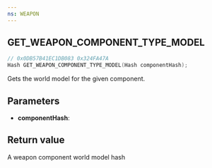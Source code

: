 ```yaml
---
ns: WEAPON
---
```

## GET_WEAPON_COMPONENT_TYPE_MODEL

```c
// 0x0DB57B41EC1DB083 0x324FA47A
Hash GET_WEAPON_COMPONENT_TYPE_MODEL(Hash componentHash);
```

Gets the world model for the given component.

## Parameters
* **componentHash**: 

## Return value
A weapon component world model hash